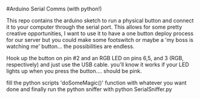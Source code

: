 #Arduino Serial Comms (with python!)

This repo contains the arduino sketch to run a physical button and connect it to your computer through the serial port. This allows for some pretty creative opportunities, I want to use it to have a one button deploy process for our server but you could make some footswitch or maybe a 'my boss is watching me' button... the possibilities are endless.


Hook up the button on pin #2 and an RGB LED on pins 6,5, and 3 (RGB, respectively) and just use the USB cable. you'll know it works if your LED lights up when you press the button.... should be pink.


fill the python scripts 'doSomeMagic()' function with whatever you want done and finally
run the python sniffer with python SerialSniffer.py 
